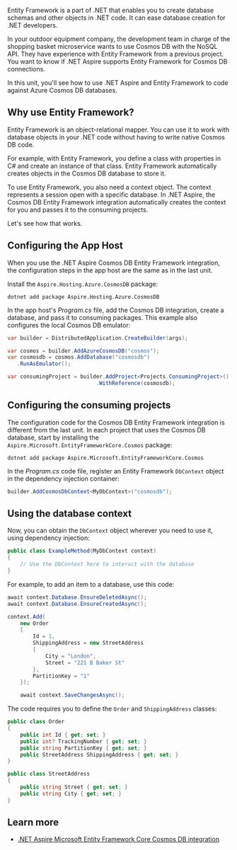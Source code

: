 Entity Framework is a part of .NET that enables you to create database schemas and other objects in .NET code. It can ease database creation for .NET developers.

In your outdoor equipment company, the development team in charge of the shopping basket microservice wants to use Cosmos DB with the NoSQL API. They have experience with Entity Framework from a previous project. You want to know if .NET Aspire supports Entity Framework for Cosmos DB connections.

In this unit, you'll see how to use .NET Aspire and Entity Framework to code against Azure Cosmos DB databases.

## Why use Entity Framework?

Entity Framework is an object-relational mapper. You can use it to work with database objects in your .NET code without having to write native Cosmos DB code.

For example, with Entity Framework, you define a class with properties in C# and create an instance of that class. Entity Framework automatically creates objects in the Cosmos DB database to store it.

To use Entity Framework, you also need a context object. The context represents a session open with a specific database. In .NET Aspire, the Cosmos DB Entity Framework integration automatically creates the context for you and passes it to the consuming projects.

Let's see how that works.

## Configuring the App Host

When you use the .NET Aspire Cosmos DB Entity Framework integration, the configuration steps in the app host are the same as in the last unit.

Install the `Aspire.Hosting.Azure.CosmosDB` package:

```dotnetcli
dotnet add package Aspire.Hosting.Azure.CosmosDB
```

In the app host's _Program.cs_ file, add the Cosmos DB integration, create a database, and pass it to consuming packages. This example also configures the local Cosmos DB emulator:

```csharp
var builder = DistributedApplication.CreateBuilder(args);

var cosmos = builder.AddAzureCosmosDB("cosmos");
var cosmosdb = cosmos.AddDatabase("cosmosdb")
   .RunAsEmulator();

var consumingProject = builder.AddProject<Projects.ConsumingProject>()
                            .WithReference(cosmosdb);
```

## Configuring the consuming projects

The configuration code for the Cosmos DB Entity Framework integration is different from the last unit. In each project that uses the Cosmos DB database, start by installing the `Aspire.Microsoft.EntityFrameworkCore.Cosmos` package:

```dotnetcli
dotnet add package Aspire.Microsoft.EntityFrameworkCore.Cosmos
```

In the _Program.cs_ code file, register an Entity Framework `DbContext` object in the dependency injection container:

```csharp
builder.AddCosmosDbContext<MyDbContext>("cosmosdb");
```

## Using the database context

Now, you can obtain the `DbContext` object wherever you need to use it, using dependency injection:

```csharp
public class ExampleMethod(MyDbContext context)
{
    // Use the DbContext here to interact with the database
}
```

For example, to add an item to a database, use this code:

```csharp
await context.Database.EnsureDeletedAsync();
await context.Database.EnsureCreatedAsync();

context.Add(
    new Order
    {
        Id = 1, 
        ShippingAddress = new StreetAddress 
        { 
            City = "London", 
            Street = "221 B Baker St" 
        },
        PartitionKey = "1"
    });

    await context.SaveChangesAsync();
```

The code requires you to define the `Order` and `ShippingAddress` classes:

```csharp
public class Order
{
    public int Id { get; set; }
    public int? TrackingNumber { get; set; }
    public string PartitionKey { get; set; }
    public StreetAddress ShippingAddress { get; set; }
}

public class StreetAddress
{
    public string Street { get; set; }
    public string City { get; set; }
}
```

## Learn more

- [.NET Aspire Microsoft Entity Framework Core Cosmos DB integration](/dotnet/aspire/database/azure-cosmos-db-entity-framework-integration)
